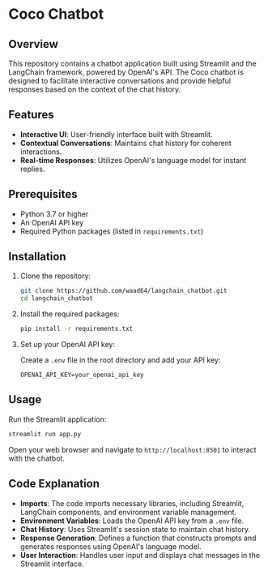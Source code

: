 # Coco Chatbot

## Overview

This repository contains a chatbot application built using Streamlit and the LangChain framework, powered by OpenAI's API. The Coco chatbot is designed to facilitate interactive conversations and provide helpful responses based on the context of the chat history.

## Features

- **Interactive UI**: User-friendly interface built with Streamlit.
- **Contextual Conversations**: Maintains chat history for coherent interactions.
- **Real-time Responses**: Utilizes OpenAI's language model for instant replies.

## Prerequisites

- Python 3.7 or higher
- An OpenAI API key
- Required Python packages (listed in `requirements.txt`)

## Installation

1. Clone the repository:

   ```bash
   git clone https://github.com/waad64/langchain_chatbot.git
   cd langchain_chatbot
   ```

2. Install the required packages:

   ```bash
   pip install -r requirements.txt
   ```

3. Set up your OpenAI API key:

   Create a `.env` file in the root directory and add your API key:

   ```plaintext
   OPENAI_API_KEY=your_openai_api_key
   ```

## Usage

Run the Streamlit application:

```bash
streamlit run app.py
```

Open your web browser and navigate to `http://localhost:8501` to interact with the chatbot.

## Code Explanation

- **Imports**: The code imports necessary libraries, including Streamlit, LangChain components, and environment variable management.
- **Environment Variables**: Loads the OpenAI API key from a `.env` file.
- **Chat History**: Uses Streamlit's session state to maintain chat history.
- **Response Generation**: Defines a function that constructs prompts and generates responses using OpenAI's language model.
- **User Interaction**: Handles user input and displays chat messages in the Streamlit interface.



